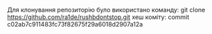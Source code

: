Для клонування репозиторію було використано команду: git clone https://github.com/ra1de/rushbdontstop.git
хеш коміту: commit c02ab7c911483fc73f82675f29a6018d2907a12a